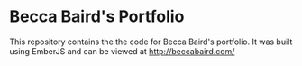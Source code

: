 # Becca Baird's Portfolio 

This repository contains the the code for Becca Baird's portfolio. It was built using EmberJS and can be viewed at http://beccabaird.com/
